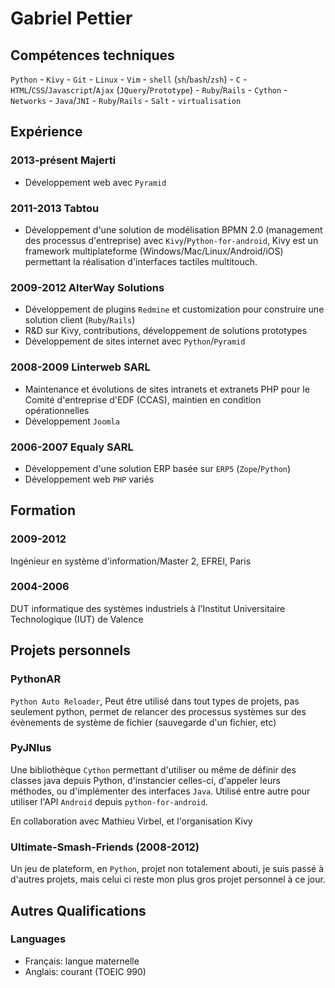 # Gabriel Pettier

## Compétences techniques

`Python` - `Kivy` - `Git` - `Linux` - `Vim` - `shell` (`sh`/`bash`/`zsh`) - `C` - `HTML`/`CSS`/`Javascript`/`Ajax` (`JQuery`/`Prototype`) - `Ruby`/`Rails` - `Cython` - `Networks` - `Java`/`JNI` - `Ruby`/`Rails` - `Salt` - `virtualisation`

## Expérience

### 2013-présent Majerti

- Développement web avec `Pyramid`

### 2011-2013 Tabtou

- Développement d'une solution de modélisation BPMN 2.0 (management des
processus d'entreprise) avec `Kivy`/`Python-for-android`, Kivy est un framework
multiplateforme (Windows/Mac/Linux/Android/iOS) permettant la réalisation
d'interfaces tactiles multitouch.

### 2009-2012 AlterWay Solutions

- Développement de plugins `Redmine` et customization pour construire une 
solution client (`Ruby`/`Rails`)
- R&D sur Kivy, contributions, développement de solutions prototypes
- Développement de sites internet avec `Python`/`Pyramid`

### 2008-2009 Linterweb SARL

- Maintenance et évolutions de sites intranets et extranets PHP pour le Comité 
d'entreprise d'EDF (CCAS), maintien en condition opérationnelles
- Développement `Joomla`


### 2006-2007 Equaly SARL

- Développement d'une solution ERP basée sur `ERP5` (`Zope`/`Python`)
- Développement web `PHP` variés


## Formation


### 2009-2012

Ingénieur en système d'information/Master 2, EFREI, Paris


### 2004-2006

DUT informatique des systèmes industriels à l'Institut Universitaire 
Technologique (IUT) de Valence


## Projets personnels

### PythonAR

`Python Auto Reloader`, Peut être utilisé dans tout types de projets, pas 
seulement python, permet de relancer des processus systèmes sur des évènements 
de système de fichier (sauvegarde d'un fichier, etc) 

### PyJNIus

Une bibliothèque `Cython` permettant d'utiliser ou même de définir des classes 
java depuis Python, d'instancier celles-ci, d'appeler leurs méthodes, ou 
d'implémenter des interfaces `Java`. Utilisé entre autre pour utiliser l'API 
`Android` depuis `python-for-android`.

En collaboration avec Mathieu Virbel, et l'organisation Kivy

### Ultimate-Smash-Friends (2008-2012)

Un jeu de plateform, en `Python`, projet non totalement abouti, je suis passé 
à d'autres projets, mais celui ci reste mon plus gros projet personnel à ce 
jour.

## Autres Qualifications

### Languages

- Français: langue maternelle
- Anglais: courant (TOEIC 990)

